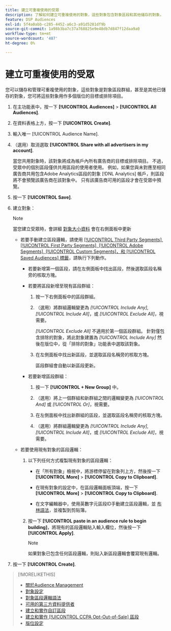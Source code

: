 ```yaml
---
title: 建立可重複使用的受眾
description: 了解如何建立可重複使用的對象，這些對象包含對象區段和其他儲存的對象。
feature: DSP Audiences
exl-id: 5f4a0abb-c285-4452-a6c3-a91d5281df9b
source-git-commit: 1a98b3ba7c37a768825e9e48db7d847f12daa9a0
workflow-type: tm+mt
source-wordcount: '487'
ht-degree: 0%

---
```


# 建立可重複使用的受眾

<!-- "Saved audience" is used in UI (where?), but "saved" is a state, not a type. "Reusable audience" sounds better in a description. "Audience template" isn't right, either, since it implies you can edit it on the fly to create a new, different audience. Some other term? -->

您可以儲存和管理可重複使用的對象，這些對象是對象區段群組，甚至是其他已儲存的對象，您可將這些對象用作多個版位的目標或排除項目。

1. 在主功能表中，按一下 **[!UICONTROL Audiences]** > **[!UICONTROL All Audiences]**.

1. 在資料表格上方，按一下 **[!UICONTROL Create]**.

1. 輸入唯一 [!UICONTROL Audience Name].

1. （選用）取消選取 **[!UICONTROL Share with all advertisers in my account]**.

   當您共用對象時，該對象將成為帳戶內所有廣告商的目標或排除項目。 不過，受眾中的個別區段僅供共用區段的使用者使用。 例如，如果您與未對應至相同廣告商共用包含Adobe Analytics區段的對象 [!DNL Analytics] 帳戶，則區段將不會預覽該廣告商在該對象中。 只有該廣告商可用的區段才會在受眾中預覽。

1. 按一下 **[!UICONTROL Save]**.

1. 建立對象：

   >[!NOTE]
   >
   >當您建立受眾時，會詳細 [對象大小資料](audience-about.md) 會在右側面板中更新

   * 若要手動建立區段邏輯，請使用 [[!UICONTROL Third Party Segments], [!UICONTROL First Party Segments], [!UICONTROL Adobe Segments], [!UICONTROL Custom Segments]，和 [!UICONTROL Saved Audiences] 標籤](audience-settings.md)，請執行下列動作。

      * 若要新增第一個區段，請在左側面板中找出區段，然後選取區段名稱旁的核取方塊。

      * 若要將區段新增至現有區段群組：

         1. 按一下右側面板中的區段群組。

         1. （選用）將群組邏輯變更為 *[!UICONTROL Include Any]*, *[!UICONTROL Include All]*，或 *[!UICONTROL Exclude All]*，視需要。

            *[!UICONTROL Exclude All]* 不適用於第一個區段群組。 針對僅包含排除的對象，將此對象建置為 *[!UICONTROL Include Any]* 然後在版位中，從「排除的對象」功能表中選取該對象。

         1. 在左側面板中找出新區段，並選取區段名稱旁的核取方塊。

            區段群組會自動以新區段更新。
      * 若要新增區段群組：

         1. 按一下 **[!UICONTROL + New Group]** 中。

         1. （選用）將上一個群組和新群組之間的邏輯變更為 *[!UICONTROL And]* 或 *[!UICONTROL Or]*，視需要。

         1. 在左側面板中找出新群組的區段，並選取區段名稱旁的核取方塊。

         1. （選用）將群組邏輯變更為 *[!UICONTROL Include Any]*, *[!UICONTROL Include All]*，或 *[!UICONTROL Exclude All]*，視需要。
   * 若要使用現有對象的區段邏輯：

      1. 以下列任何方式複製現有對象的區段邏輯：

         * 在「所有對象」檢視中，將游標停留在對象列上方，然後按一下 **[!UICONTROL More]** > **[!UICONTROL Copy to Clipboard]**.

         * 在現有對象的設定中，在區段邏輯面板頂端，按一下 **[!UICONTROL More]** > **[!UICONTROL Copy to Clipboard]**.

         * 在文字編輯器中，使用英數字元區段ID手動建立區段邏輯，並 [布林語法](audience-segment-logic-syntax.md)，並複製到剪貼簿。
      1. 按一下 **[!UICONTROL paste in an audience rule to begin building]**，將現有的區段邏輯貼入輸入欄位，然後按一下 **[!UICONTROL Apply]**.

         >[!NOTE]
         >
         >如果對象已包含任何區段邏輯，則貼入新區段邏輯會覆寫現有邏輯。




1. 按一下 **[!UICONTROL Create]**.

>[!MORELIKETHIS]
>
>* [關於Audience Management](audience-about.md)
>* [對象設定](audience-settings.md)
>* [對象區段邏輯語法](audience-segment-logic-syntax.md)
>* [可用的第三方資料提供者](third-party-data-providers.md)
>* [建立和實作自訂區段](custom-segment-create.md)
>* [建立和實作 [!UICONTROL CCPA Opt-Out-of-Sale] 區段](ccpa-opt-out-segment-create.md)
>* [版位設定](/help/dsp/campaign-management/placements/placement-settings.md)

